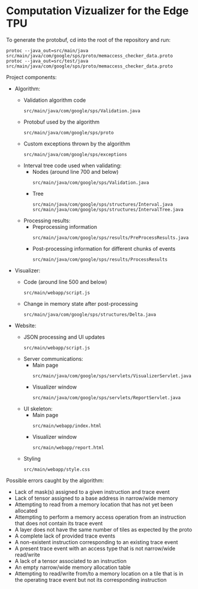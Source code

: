 # Computation Vizualizer for the Edge TPU
To generate the protobuf, cd into the root of the repository and run:
```
protoc --java_out=src/main/java src/main/java/com/google/sps/proto/memaccess_checker_data.proto
protoc --java_out=src/test/java src/main/java/com/google/sps/proto/memaccess_checker_data.proto
```

Project components:
  - Algorithm:
    - Validation algorithm code
      ```
      src/main/java/com/google/sps/Validation.java
      ```
    - Protobuf used by the algorithm
      ```
      src/main/java/com/google/sps/proto
      ```
    - Custom exceptions thrown by the algorithm
      ```
      src/main/java/com/google/sps/exceptions
      ```
    - Interval tree code used when validating:
      - Nodes (around line 700 and below)
        ```
        src/main/java/com/google/sps/Validation.java
        ```
      - Tree
        ```
        src/main/java/com/google/sps/structures/Interval.java
        src/main/java/com/google/sps/structures/IntervalTree.java
        ```
    - Processing results:
      - Preprocessing information
        ```
        src/main/java/com/google/sps/results/PreProcessResults.java
        ```
      - Post-processing information for different chunks of events
        ```
        src/main/java/com/google/sps/results/ProcessResults
        ```

  - Visualizer:
    - Code (around line 500 and below)
      ```
      src/main/webapp/script.js
      ```
    - Change in memory state after post-processing
      ```
      src/main/java/com/google/sps/structures/Delta.java
      ```
  - Website:
    - JSON processing and UI updates
      ```
      src/main/webapp/script.js
      ```
    - Server communications:
      - Main page
        ```
        src/main/java/com/google/sps/servlets/VisualizerServlet.java
        ```
      - Visualizer window
        ```
        src/main/java/com/google/sps/servlets/ReportServlet.java
        ```
    - UI skeleton:
      - Main page
        ```
        src/main/webapp/index.html
        ```
      - Visualizer window
        ```
        src/main/webapp/report.html
        ```
    - Styling
      ```
      src/main/webapp/style.css
      ```

Possible errors caught by the algorithm:
  - Lack of mask(s) assigned to a given instruction and trace event
  - Lack of tensor assigned to a base address in narrow/wide memory
  - Attempting to read from a memory location that has not yet been allocated
  - Attempting to perform a memory access operation from an instruction that does not contain its trace event
  - A layer does not have the same number of tiles as expected by the proto
  - A complete lack of provided trace events
  - A non-existent instruction corresponding to an existing trace event
  - A present trace event with an access type that is not narrow/wide read/write
  - A lack of a tensor associated to an instruction
  - An empty narrow/wide memory allocation table
  - Attempting to read/write from/to a memory location on a tile that is 
    in the operating trace event but not its corresponding instruction
